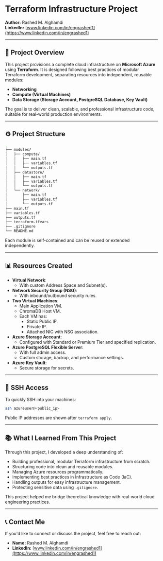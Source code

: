 # Terraform Infrastructure Project

**Author:** Rashed M. Alghamdi  
**LinkedIn:** [www.linkedin.com/in/engrashed1](https://www.linkedin.com/in/engrashed1)

---

## 📁 Project Overview

This project provisions a complete cloud infrastructure on **Microsoft Azure** using **Terraform**.
It is designed following best practices of modular Terraform development, separating resources into independent, reusable modules:

- **Networking**
- **Compute (Virtual Machines)**
- **Data Storage (Storage Account, PostgreSQL Database, Key Vault)**

The goal is to deliver clean, scalable, and professional infrastructure code, suitable for real-world production environments.

---

## ⚙️ Project Structure

```bash
.
├── modules/
│   ├── compute/
│   │   ├── main.tf
│   │   ├── variables.tf
│   │   └── outputs.tf
│   ├── datastore/
│   │   ├── main.tf
│   │   ├── variables.tf
│   │   └── outputs.tf
│   └── network/
│       ├── main.tf
│       ├── variables.tf
│       └── outputs.tf
├── main.tf
├── variables.tf
├── outputs.tf
├── terraform.tfvars
├── .gitignore
└── README.md
```

Each module is self-contained and can be reused or extended independently.

---

## 📊 Resources Created

- **Virtual Network**:
  - With custom Address Space and Subnet(s).
- **Network Security Group (NSG)**:
  - With inbound/outbound security rules.
- **Two Virtual Machines**:
  - Main Application VM.
  - ChromaDB Host VM.
  - Each VM has:
    - Static Public IP.
    - Private IP.
    - Attached NIC with NSG association.
- **Azure Storage Account**:
  - Configured with Standard or Premium Tier and specified replication.
- **Azure PostgreSQL Flexible Server**:
  - With full admin access.
  - Custom storage, backup, and performance settings.
- **Azure Key Vault**:
  - Secure storage for secrets.

---

## 🔑 SSH Access

To quickly SSH into your machines:

```bash
ssh azureuser@<public_ip>
```

Public IP addresses are shown after `terraform apply`.

---

## 📚 What I Learned From This Project

Through this project, I developed a deep understanding of:

- Building professional, modular Terraform infrastructure from scratch.
- Structuring code into clean and reusable modules.
- Managing Azure resources programmatically.
- Implementing best practices in Infrastructure as Code (IaC).
- Handling outputs for easy infrastructure management.
- Protecting sensitive data using `.gitignore`.

This project helped me bridge theoretical knowledge with real-world cloud engineering practices.

---

## 📞 Contact Me

If you'd like to connect or discuss the project, feel free to reach out:

- **Name:** Rashed M. Alghamdi
- **LinkedIn:** [www.linkedin.com/in/engrashed1](https://www.linkedin.com/in/engrashed1)

